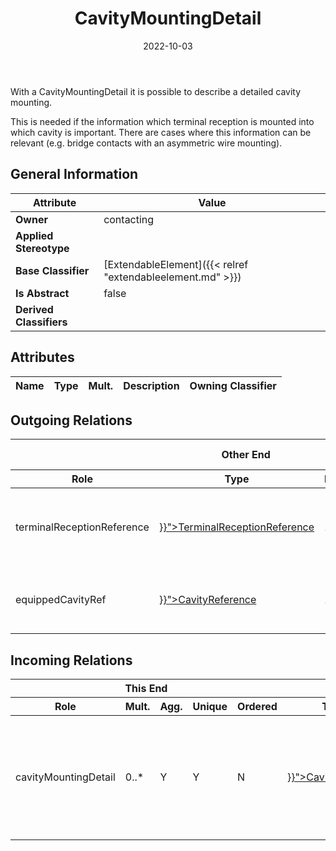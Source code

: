 ﻿---
title: CavityMountingDetail
toc: false
type: specs
date: "2022-10-03"
draft: false
specification: VEC
version: 2.0.1
documentType: "Recommendation"
elementType: Class
classes:
  - CavityMountingDetail
menu_name: vec-2.0.1
---
<p> With a CavityMountingDetail it is possible to describe a detailed cavity mounting.     </p>      <p> This is needed if the information which terminal reception is mounted into which cavity is important. There are cases where this information can be relevant (e.g. bridge contacts with an asymmetric wire mounting).      </p>

## General Information

| Attribute               | Value |
|-------------------------|-------|
| **Owner**               | contacting |
| **Applied Stereotype**  |   |
| **Base Classifier**     | [ExtendableElement]({{< relref "extendableelement.md" >}})<br/>  |
| **Is Abstract**         | false |
| **Derived Classifiers** |   |

## Attributes
|  Name  |  Type  |  Mult.  |  Description  |  Owning Classifier  |
|--------|--------|---------|---------------|--------------|

## Outgoing Relations
<table>
    <thead>
        <tr>
           <th colspan="6">Other End</th>
           <th colspan="1">This End</th>
           <th colspan="1">General</th>
        </tr>
        <tr>
           <th>Role</th>
           <th>Type</th>
           <th>Mult.</th>
           <th>Agg.</th>
           <th>Unique</th>
           <th>Ordered</th>
           <th>Mult.</th>
           <th>Description</th>
        </tr>
    <thead>
    <tbody>
    <tr>
        <td>terminalReceptionReference</td>
        <td><a href="{{< relref "terminalreceptionreference.md" >}}">TerminalReceptionReference</a></td>
        <td>1</td>
        <td>N</td>
        <td>Y</td>
        <td>N</td>
        <td>0..*</td>
        <td>References the TerminalReception that is used for the detailed description of the cavity mounting.</td>
    </tr>
    <tr>
        <td>equippedCavityRef</td>
        <td><a href="{{< relref "cavityreference.md" >}}">CavityReference</a></td>
        <td>1</td>
        <td>N</td>
        <td>Y</td>
        <td>N</td>
        <td>0..*</td>
        <td>References the cavity that is used for the detailed description of the cavity mounting.</td>
    </tr>
    </tbody>
</table>

##  Incoming Relations
<table>
    <thead>
        <tr>
           <th colspan="5">This End</th>
           <th colspan="2">Other End</th>
           <th colspan="1">General</th>
        </tr>
        <tr>
           <th>Role</th>
           <th>Mult.</th>
           <th>Agg.</th>
           <th>Unique</th>
           <th>Ordered</th>
           <th>Type</th>
           <th>Mult.</th>
           <th>Description</th>
        </tr>
    <thead>
    <tbody>
    <tr>
        <td>cavityMountingDetail</td>
        <td>0..*</td>
        <td>Y</td>
        <td>Y</td>
        <td>N</td>
        <td><a href="{{< relref "cavitymounting.md" >}}">CavityMounting</a></td>
        <td>1</td>
        <td><p> Specifies the CavityMoutingDetails, if a detailed description of the relationships between Cavities and TerminalReceptions is needed.      </p></td>
    </tr>
    </tbody>
</table>



